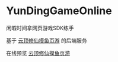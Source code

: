 # YunDingGameOnline
闲暇时间拿网页游戏SDK练手

基于 [云顶修仙摸鱼页游](http://yundingxx.com:8888/) 的后端服务

在线预览 [云顶修仙摸鱼页游](http://yundingxx.com:8888/)
